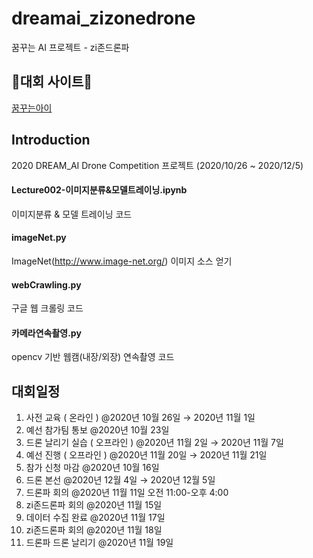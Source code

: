 # dreamai_zizonedrone
꿈꾸는 AI 프로젝트 - zi존드론파

## 👾대회 사이트👾
[꿈꾸는아이](https://dreamai.kr/fair_intel)

## Introduction
2020 DREAM_AI Drone Competition 프로젝트 (2020/10/26 ~ 2020/12/5)
#### Lecture002-이미지분류&모델트레이닝.ipynb
이미지분류 & 모델 트레이닝 코드
#### imageNet.py
ImageNet(http://www.image-net.org/) 이미지 소스 얻기
#### webCrawling.py
구글 웹 크롤링 코드
#### 카메라연속촬영.py
opencv 기반 웹캠(내장/외장) 연속촬영 코드

## 대회일정
01. 사전 교육 ( 온라인 )	@2020년 10월 26일 → 2020년 11월 1일	
02. 예선 참가팀 통보	@2020년 10월 23일	
03. 드론 날리기 실습 ( 오프라인 )	@2020년 11월 2일 → 2020년 11월 7일	
04. 예선 진행 ( 오프라인 )	@2020년 11월 20일 → 2020년 11월 21일	
05. 참가 신청 마감	@2020년 10월 16일	
06. 드론 본선	@2020년 12월 4일 → 2020년 12월 5일	
07. 드론파 회의	@2020년 11월 11일 오전 11:00-오후 4:00	
08. zi존드론파 회의	@2020년 11월 15일	
09. 데이터 수집 완료	@2020년 11월 17일	
10. zi존드론파 회의	@2020년 11월 18일	
11. 드론파 드론 날리기	@2020년 11월 19일
